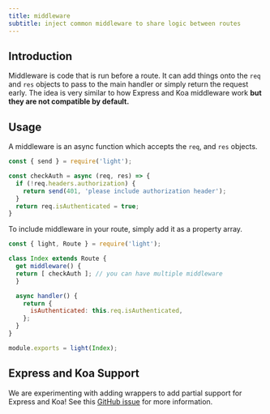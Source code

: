 ```yaml
---
title: middleware
subtitle: inject common middleware to share logic between routes
---
```


## Introduction

Middleware is code that is run before a route. It can add things onto the `req` and `res` objects to pass to the main handler or simply return the request early. The idea is very similar to how Express and Koa middleware work **but they are not compatible by default.**

## Usage

A middleware is an async function which accepts the `req`, and `res` objects.

```js
const { send } = require('light');

const checkAuth = async (req, res) => {
  if (!req.headers.authorization) {
    return send(401, 'please include authorization header');
  }
  return req.isAuthenticated = true;
}
```

To include middleware in your route, simply add it as a property array.

```js
const { light, Route } = require('light');

class Index extends Route {
  get middleware() {
  return [ checkAuth ]; // you can have multiple middleware
  }

  async handler() {
    return {
      isAuthenticated: this.req.isAuthenticated,
    };
  }
}

module.exports = light(Index);
```

## Express and Koa Support

We are experimenting with adding wrappers to add partial support for Express and Koa! See this [GitHub issue](https://github.com/ludicrousxyz/light/issues/16) for more information.

